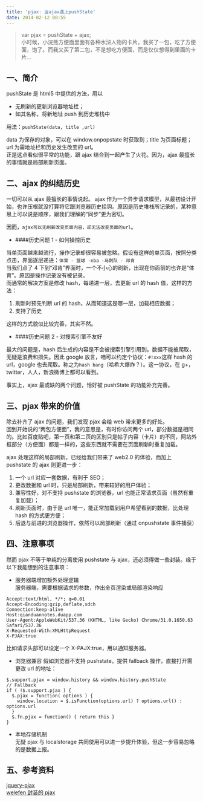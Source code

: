 ```yaml
---
title: 'pjax: 当ajax遇上pushState'
date: 2014-02-12 08:55
---
```


> var pjax = pushState + ajax;  
> 小时候，小浣熊方便面里面有各种水浒人物的卡片。我买了一包，吃了方便面，饱了。而我又买了第二包，不是想吃方便面，而是仅仅想得到里面的卡片…

## **一、简介**

pushState 是 html5 中提供的方法，用以

- 无刷新的更新浏览器地址栏；
- 如其名称，将新地址 push 到历史堆栈中

用法：`pushState(data, title ,url)`

data 为保存的对象，可以在 window.onpopstate 时获取到；title 为页面标题；url 为需地址栏和历史发生改变的 url。  
正是这点看似很平常的功能，跟 ajax 结合到一起产生了火花。因为，ajax 最擅长的事情就是局部刷新页面。

## **二、ajax 的纠结历史**

一切可以从 ajax 最擅长的事情说起。
ajax 作为一个异步请求模型，从最初设计开始，也许压根就没打算将它跟浏览器历史挂钩。原因是历史堆栈所记录的，某种意思上可以说是顺序，跟我们理解的“同步”更为密切。

因而，`ajax可以无刷新改变页面内容，却无法改变页面的url`。

- ####历史问题 1 - 如何操控历史

当单页面越来越流行，操作记录却很容易被忽略。假设有这样的单页面，按照分类点击，界面逐层递进：`体育 - 篮球 -nba -马刺队 - 邓肯`  
当我们点了 4 下到“邓肯”界面时，一个不小心的刷新，出现在你面前的也许是“体育”。原因是操作记录没有被记录。  
而通常的解决方案是修改 hash，每递进一层，去更新 url 的 hash 值，这样的方法：

1. 刷新时预先判断 url 的 hash，从而知道这是哪一层，加载相应数据；
2. 支持了历史

这样的方式貌似比较完善，其实不然。

- ####历史问题 2 - 对搜索引擎不友好

最大的问题是，hash 后生成的内容是不会被搜索引擎引用到。数据不能被爬取，无疑是浪费和损失。因此 google 放言，咱可以约定个协议：`#!xxx`这样 hash 的 url，google 也去爬取。称之为`hash bang`（哈希大爆炸？）。这一协议，在 g+，twitter，人人，新浪微博上都可以看到。

事实上，ajax 最或缺的两个问题，恰好被 pushState 的功能补充完善。

## **三、pjax 带来的价值**

除去补齐了 ajax 的问题，我们发现 pjax 会给 web 带来更多的好处。  
回到开始说的“两包方便面”，我的意思是，有时你访问两个 url，部分数据是相同的。比如百度贴吧，第一页和第二页的区别只是帖子内容（卡片）的不同，网站外框部分（方便面）都是一样的，这些东西就不需要在页面刷新时重复加载。

ajax 处理这样的局部刷新，已经给我们带来了 web2.0 的体验，而加上 pushstate 的 ajax 则更进一步：

1. 一个 url 对应一套数据，有利于 SEO；
2. 更改数据和 url 时，只是局部刷新，带来较好的用户体验；
3. 兼容性好，对不支持 pushstate 的浏览器，url 也能正常请求页面（虽然有重复加载）；
4. 刷新页面时，由于是 url 唯一，能正常加载到用户希望看到的数据，比处理 hash 的方式更方便；
5. 后退与前进的浏览器操作，依然可以局部刷新（通过 onpushstate 事件捕获）

## **四、注意事项**

然而 pjax 不等于单纯的分离使用 pushstate 与 ajax，还必须得做一些封装。缘于以下我能想到的注意事项：

- 服务器端增加额外处理逻辑  
  服务器端，需要根据请求的参数，作出全页渲染或局部渲染响应

```
Accept:text/html, */*; q=0.01
Accept-Encoding:gzip,deflate,sdch
Connection:keep-alive
Host:qianduannotes.duapp.com
User-Agent:AppleWebKit/537.36 (KHTML, like Gecko) Chrome/31.0.1650.63 Safari/537.36
X-Requested-With:XMLHttpRequest
X-PJAX:true
```

比如请求头部可以设定一个 X-PAJX:true，用以通知服务器。

- 浏览器兼容
  假如浏览器不支持 pushstate，提供 fallback 操作，直接打开需更改 url 的地址：

```
$.support.pjax = window.history && window.history.pushState
// Fallback
if ( !$.support.pjax ) {
  $.pjax = function( options ) {
    window.location = $.isFunction(options.url) ? options.url() : options.url
  }
  $.fn.pjax = function() { return this }
}
```

- 本地存储机制  
  无疑 pjax 与 localstorage 共同使用可以进一步提升体验，但这一步容易忽略的是数据上报。

## **五、参考资料**

[jquery-pjax](https://github.com/defunkt/jquery-pjax)  
[welefen 封装的 pjax](https://github.com/welefen/pjax)
